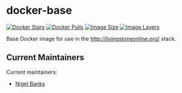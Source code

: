 # docker-base

[![Docker Stars](https://img.shields.io/docker/stars/livingstoneonline/base.svg)][hub]
[![Docker Pulls](https://img.shields.io/docker/pulls/livingstoneonline/base.svg)][hub]
[![Image Size](https://img.shields.io/imagelayers/image-size/livingstoneonline/livingstone/latest.svg)](https://imagelayers.io/?images=livingstoneonline/base:latest)
[![Image Layers](https://img.shields.io/imagelayers/layers/livingstoneonline/livingstone/latest.svg)](https://imagelayers.io/?images=livingstoneonline/base:latest)

Base Docker image for use in the http://livingstoneonline.org/ stack.

## Current Maintainers

Current maintainers:

* [Nigel Banks](https://github.com/nigelgbanks)

[hub]: https://hub.docker.com/r/livingstoneonline/base/
